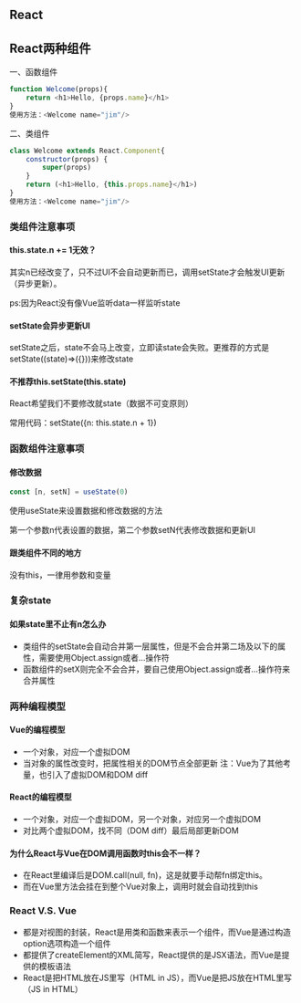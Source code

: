 ## React

## React两种组件
一、函数组件
```js
function Welcome(props){
    return <h1>Hello, {props.name}</h1>
}
使用方法：<Welcome name="jim"/>
```
二、类组件
```js
class Welcome extends React.Component{
    constructor(props) {
        super(props)
    } 
    return (<h1>Hello, {this.props.name}</h1>)
}
使用方法：<Welcome name="jim"/>
```
### 类组件注意事项
#### this.state.n += 1无效？
其实n已经改变了，只不过UI不会自动更新而已，调用setState才会触发UI更新（异步更新）。

ps:因为React没有像Vue监听data一样监听state
#### setState会异步更新UI
setState之后，state不会马上改变，立即读state会失败。更推荐的方式是setState((state)=>({}))来修改state
#### 不推荐this.setState(this.state)
React希望我们不要修改就state（数据不可变原则）

常用代码：setState({n: this.state.n + 1})
### 函数组件注意事项
#### 修改数据
```js
const [n, setN] = useState(0)
```
使用useState来设置数据和修改数据的方法

第一个参数n代表设置的数据，第二个参数setN代表修改数据和更新UI
#### 跟类组件不同的地方
没有this，一律用参数和变量

### 复杂state
#### 如果state里不止有n怎么办
* 类组件的setState会自动合并第一层属性，但是不会合并第二场及以下的属性，需要使用Object.assign或者...操作符
* 函数组件的setX则完全不会合并，要自己使用Object.assign或者...操作符来合并属性
### 两种编程模型
#### Vue的编程模型
* 一个对象，对应一个虚拟DOM
* 当对象的属性改变时，把属性相关的DOM节点全部更新
注：Vue为了其他考量，也引入了虚拟DOM和DOM diff
#### React的编程模型
* 一个对象，对应一个虚拟DOM，另一个对象，对应另一个虚拟DOM
* 对比两个虚拟DOM，找不同（DOM diff）最后局部更新DOM
#### 为什么React与Vue在DOM调用函数时this会不一样？
* 在React里编译后是DOM.call(null, fn)，这是就要手动帮fn绑定this。
* 而在Vue里方法会挂在到整个Vue对象上，调用时就会自动找到this
### React V.S. Vue
* 都是对视图的封装，React是用类和函数来表示一个组件，而Vue是通过构造option选项构造一个组件
* 都提供了createElement的XML简写，React提供的是JSX语法，而Vue是提供的模板语法
* React是把HTML放在JS里写（HTML in JS），而Vue是把JS放在HTML里写（JS in HTML）
